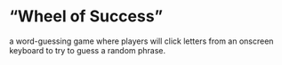 # “Wheel of Success”
 a word-guessing game where players will click letters from an onscreen keyboard to try to guess a random phrase.
